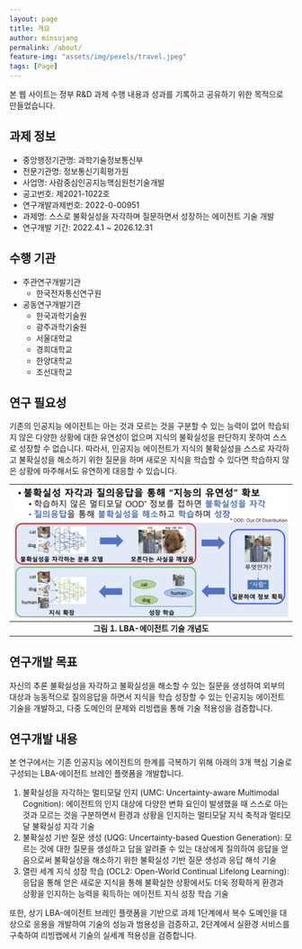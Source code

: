 ```yaml
---
layout: page
title: 개요
author: minsujang
permalink: /about/
feature-img: "assets/img/pexels/travel.jpeg"
tags: [Page]
---
```


본 웹 사이트는 정부 R&D 과제 수행 내용과 성과를 기록하고 공유하기 위한 목적으로 만들었습니다.

## 과제 정보

- 중앙행정기관명: 과학기술정보통신부
- 전문기관명: 정보통신기획평가원
- 사업명: 사람중심인공지능핵심원천기술개발
- 공고번호: 제2021-1022호
- 연구개발과제번호: 2022-0-00951
- 과제명: 스스로 불확실성을 자각하며 질문하면서 성장하는 에이전트 기술 개발
- 연구개발 기간: 2022.4.1 ~ 2026.12.31

## 수행 기관

- 주관연구개발기관
    - 한국전자통신연구원
- 공동연구개발기관
    - 한국과학기술원
    - 광주과학기술원
    - 서울대학교
    - 경희대학교
    - 한양대학교
    - 조선대학교

## 연구 필요성
기존의 인공지능 에이전트는 아는 것과 모르는 것을 구분할 수 있는 능력이 없어 학습되지 않은 다양한 상황에 대한 유연성이 없으며 지식의 불확실성을 판단하지 못하여 스스로 성장할 수 없습니다. 따라서, 인공지능 에이전트가 지식의 불확실성을 스스로 자각하고 불확실성을 해소하기 위한 질문을 하며 새로운 지식을 학습할 수 있다면 학습하지 않은 상황에 마주해서도 유연하게 대응할 수 있습니다.

| ![LBA 과제 개념](/assets/img/lbaa-project-concept.png) |
|:--:|
| <center>**그림 1. LBA-에이전트 기술 개념도**</center> |

## 연구개발 목표
자신의 추론 불확실성을 자각하고 불확실성을 해소할 수 있는 질문을 생성하여 외부의 대상과 능동적으로 질의응답을 하면서 지식을 학습 성장할 수 있는 인공지능 에이전트 기술을 개발하고, 다중 도메인의 문제와 리빙랩을 통해 기술 적용성을 검증합니다.

## 연구개발 내용
본 연구에서는 기존 인공지능 에이전트의 한계를 극복하기 위해 아래의 3개 핵심 기술로 구성되는 LBA-에이전트 브레인 플랫폼을 개발합니다.

1. 불확실성을 자각하는 멀티모달 인지 (UMC: Uncertainty-aware Multimodal Cognition): 에이전트의 인지 대상에 다양한 변화 요인이 발생했을 때 스스로 아는 것과 모르는 것을 구분하면서 환경과 상황을 인지하는 멀티모달 지식 축적과 멀티모달 불확실성 지각 기술
2. 불확실성 기반 질문 생성 (UQG: Uncertainty-based Question Generation): 모르는 것에 대한 질문을 생성하고 답을 알려줄 수 있는 대상에게 질의하여 응답을 얻음으로써 불확실성을 해소하기 위한 불확실성 기반 질문 생성과 응답 해석 기술
3. 열린 세계 지식 성장 학습 (OCL2: Open-World Continual Lifelong Learning): 응답을 통해 얻은 새로운 지식을 통해 불확실한 상황에서도 더욱 정확하게 환경과 상황을 인지하는 능력을 획득하는 에이전트 지식 성장 학습 기술

또한, 상기 LBA-에이전트 브레인 플랫폼을 기반으로 과제 1단계에서 복수 도메인을 대상으로 응용을 개발하여 기술의 성능과 범용성을 검증하고, 2단계에서 실환경 서비스를 구축하여 리빙랩에서 기술의 실세계 적용성을 검증합니다.

